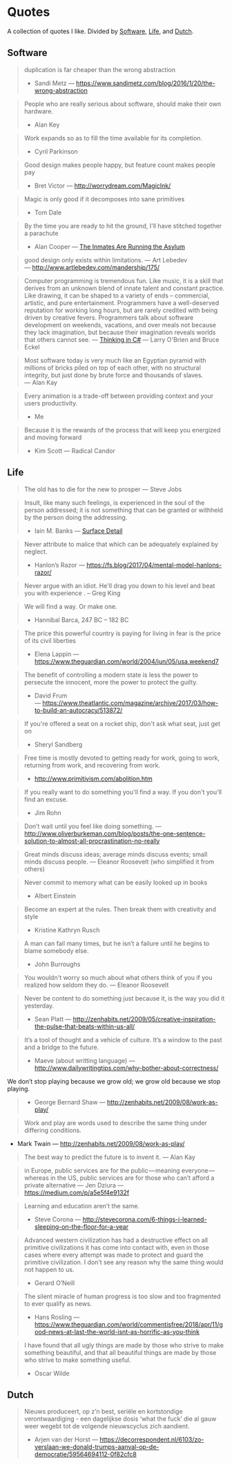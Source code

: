 # Quotes

A collection of quotes I like. Divided by [Software], [Life], and [Dutch].

[Software]: #software
[Life]: #life
[Dutch]: #dutch

## Software

> duplication is far cheaper than the wrong abstraction
> -  Sandi Metz — https://www.sandimetz.com/blog/2016/1/20/the-wrong-abstraction

> People who are really serious about software, should make their own hardware.
> - Alan Key

> Work expands so as to fill the time available for its completion.
> - Cyril Parkinson

> Good design makes people happy, but feature count makes people pay
> - Bret Victor — http://worrydream.com/MagicInk/

> Magic is only good if it decomposes into sane primitives
> - Tom Dale

> By the time you are ready to hit the ground, I'll have stitched together a parachute
> - Alan Cooper — [The Inmates Are Running the Asylum](https://amzn.to/2C6BlEy)

> good design only exists within limitations.
> — Art Lebedev — http://www.artlebedev.com/mandership/175/

> Computer programming is tremendous fun. Like music, it is a skill that derives from an unknown blend of innate talent and constant practice. Like drawing, it can be shaped to a variety of ends – commercial, artistic, and pure entertainment. Programmers have a well-deserved reputation for working long hours, but are rarely credited with being driven by creative fevers. Programmers talk about software development on weekends, vacations, and over meals not because they lack imagination, but because their imagination reveals worlds that others cannot see.
> — [Thinking in C#](https://amzn.to/2EphNyj) — Larry O'Brien and Bruce Eckel

> Most software today is very much like an Egyptian pyramid with millions of bricks piled on top of each other, with no structural integrity, but just done by brute force and thousands of slaves.
> — Alan Kay

> Every animation is a trade-off between providing context and your users productivity. 
> - Me

> Because it is the rewards of the process that will keep you energized and moving forward
> - Kim Scott — Radical Candor

## Life

> The old has to die for the new to prosper — Steve Jobs

> Insult, like many such feelings, is experienced in the soul of the person addressed; it is not something that can be granted or withheld by the person doing the addressing.
> - Iain M. Banks — [Surface Detail](https://amzn.to/2A3KBIr)

> Never attribute to malice that which can be adequately explained by neglect.
> - Hanlon’s Razor — https://fs.blog/2017/04/mental-model-hanlons-razor/

> Never argue with an idiot. He'll drag you down to his level and beat you with experience .
> – Greg King

> We will find a way. Or make one.
> - Hannibal Barca, 247 BC – 182 BC

> The price this powerful country is paying for living in fear is the price of its civil liberties 
> - Elena Lappin — https://www.theguardian.com/world/2004/jun/05/usa.weekend7

> The benefit of controlling a modern state is less the power to persecute the innocent, more the power to protect the guilty.
> - David Frum — https://www.theatlantic.com/magazine/archive/2017/03/how-to-build-an-autocracy/513872/

> If you're offered a seat on a rocket ship, don't ask what seat, just get on
> - Sheryl Sandberg

> Free time is mostly devoted to getting ready for work, going to work, returning from work, and recovering from work.
> - http://www.primitivism.com/abolition.htm

> If you really want to do something you'll find a way. If you don't you'll find an excuse. 
> - Jim Rohn

> Don’t wait until you feel like doing something.
> — http://www.oliverburkeman.com/blog/posts/the-one-sentence-solution-to-almost-all-procrastination-no-really

> Great minds discuss ideas; average minds discuss events; small minds discuss people.
— Eleanor Roosevelt (who simplified it from others)

> Never commit to memory what can be easily looked up in books
> - Albert Einstein

> Become an expert at the rules. Then break them with creativity and style
> - Kristine Kathryn Rusch

>  A man can fail many times, but he isn’t a failure until he begins to blame somebody else.
> - John Burroughs

> You wouldn't worry so much about what others think of you if you realized how seldom they do.
> ― Eleanor Roosevelt

> Never be content to do something just because it‚ is the way you did it yesterday.
> - Sean Platt — http://zenhabits.net/2009/05/creative-inspiration-the-pulse-that-beats-within-us-all/

> It’s a tool of thought and a vehicle of culture. It’s a window to the past and a bridge to the future.
> - Maeve (about writting language) — http://www.dailywritingtips.com/why-bother-about-correctness/

We don’t stop playing because we grow old; we grow old because we stop playing.
> - George Bernard Shaw — http://zenhabits.net/2009/08/work-as-play/

> Work and play are words used to describe the same thing under differing conditions.
- Mark Twain — http://zenhabits.net/2009/08/work-as-play/

> The best way to predict the future is to invent it.
> — Alan Kay

> in Europe, public services are for the public — meaning everyone — whereas in the US, public services are for those who can’t afford a private alternative
> — Jen Dziura — https://medium.com/p/a5e5f4e9132f

> Learning and education aren’t the same.
> - Steve Corona — http://stevecorona.com/6-things-i-learned-sleeping-on-the-floor-for-a-year

> Advanced western civilization has had a destructive effect on all primitive civilizations it has come into contact with, even in those cases where every attempt was made to protect and guard the primitive civilization. I don’t see any reason why the same thing would not happen to us.
> - Gerard O’Neill

> The silent miracle of human progress is too slow and too fragmented to ever qualify as news. 
> - Hans Rosling — https://www.theguardian.com/world/commentisfree/2018/apr/11/good-news-at-last-the-world-isnt-as-horrific-as-you-think

> I have found that all ugly things are made by those who strive to make something beautiful, and that all beautiful things are made by those who strive to make something useful.
> - Oscar Wilde

## Dutch

> Nieuws produceert, op z’n best, seriële en kortstondige verontwaardiging - een dagelijkse dosis ‘what the fuck’ die al gauw weer wegebt tot de volgende nieuwscyclus zich aandient.
> - Arjen van der Horst — https://decorrespondent.nl/6103/zo-verslaan-we-donald-trumps-aanval-op-de-democratie/59564694112-0f82cfc8
